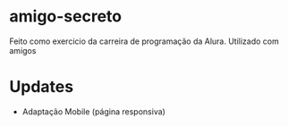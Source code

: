 # amigo-secreto
Feito como exercicio da carreira de programação da Alura.
Utilizado com amigos

# Updates
* Adaptação Mobile (página responsiva)
